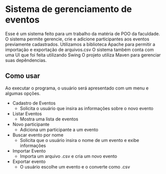 # Sistema de gerenciamento de eventos
Esse é um sistema feito para um trabalho da matéria de POO da faculdade.
O sistema permite gerencie, crie e adicione participantes aos eventos previamente cadastrados.
Utilizamos a biblioteca Apache para permitir a importação e exportação de arquivos.csv
O sistema também conta com uma UI que foi feita utilizando Swing
O projeto utiliza Maven para gerenciar suas depêndencias.

## Como usar
Ao executar o programa, o usuário será apresentado com um menu e algumas opções.

- Cadastro de Eventos
  - Solicita o usuário que insira as informações sobre o novo evento
- Listar Eventos
  - Mostra uma lista de eventos
- Novo participante
  - Adiciona um participante a um evento
- Buscar evento por nome
  - Solicita que o usuário insira o nome de um evento e exibe informações
- Importar Evento
  - Importa um arquivo .csv e cria um novo evento
- Exportar evento
  - O usuário escolhe um evento e o converte como .csv
